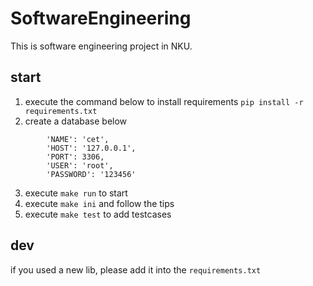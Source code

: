 # SoftwareEngineering
This is software engineering project in NKU.

## start
1. execute the command below to install requirements
`pip install -r requirements.txt`
2. create a database below
```
        'NAME': 'cet',
        'HOST': '127.0.0.1', 
        'PORT': 3306, 
        'USER': 'root',
        'PASSWORD': '123456'
```
3. execute `make run` to start
4. execute `make ini` and follow the tips
5. execute `make test` to add testcases


## dev
if you used a new lib, please add it into the `requirements.txt`